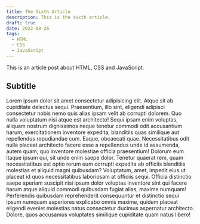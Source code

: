 ```yaml
---
title: The Sixth Article
description: This is the sixth article.
draft: true
date: 2022-08-26
tags: 
  - HTML
  - CSS
  - JavaScript
---
```


This is an article post about HTML, CSS and JavaScript.

## Subtitle

Lorem ipsum dolor sit amet consectetur adipisicing elit. Atque sit ab cupiditate delectus sequi. Praesentium, illo sint, eligendi adipisci consectetur nobis nemo quis alias ipsam velit ab corrupti dolorem. Quo nulla voluptatum nisi atque est architecto! Sequi ipsam enim voluptas, aliquam nostrum dignissimos neque tenetur commodi odit accusantium harum, exercitationem inventore expedita, blanditiis quas similique aut repellendus repudiandae cum. Eaque, obcaecati quae. Necessitatibus odit nulla placeat architecto facere esse a repellendus unde id assumenda, autem quam, quo inventore molestiae officia praesentium! Dolorum eum itaque ipsum qui, sit unde enim saepe dolor. Tenetur quaerat rem, quam necessitatibus est optio rerum eum corrupti expedita ab officiis blanditiis molestias et aliquid magni quibusdam? Voluptatum, amet, impedit eius ut placeat id quos necessitatibus laboriosam at officiis sequi. Officia distinctio saepe aperiam suscipit nisi ipsum dolor voluptas inventore sint qui facere harum atque aliquid commodi quibusdam fugiat alias, maxime numquam! Perferendis quibusdam reprehenderit consequuntur et distinctio sequi ipsum numquam asperiores explicabo omnis maxime, quidem placeat eligendi eveniet molestias natus consectetur ducimus aspernatur architecto. Dolore, quos accusamus voluptates similique cupiditate quam natus libero!